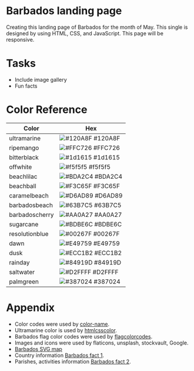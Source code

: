 # Barbados landing page

Creating this landing page of Barbados for the month of May. This single is designed by using HTML, CSS, and JavaScript. This page will be responsive.

# Tasks

- Include image gallery
- Fun facts

# Color Reference

| Color          | Hex                                                              |
| -------------- | ---------------------------------------------------------------- |
| ultramarine    | ![#120A8F](https://via.placeholder.com/10/120A8F?text=+) #120A8F |
| ripemango      | ![#FFC726](https://via.placeholder.com/10/FFC726?text=+) #FFC726 |
| bitterblack    | ![#1d1615](https://via.placeholder.com/10/1d1615?text=+) #1d1615 |
| offwhite       | ![#f5f5f5](https://via.placeholder.com/10/f5f5f5?text=+) #f5f5f5 |
| beachlilac     | ![#BDA2C4](https://via.placeholder.com/10/BDA2C4?text=+) #BDA2C4 |
| beachball      | ![#F3C65F](https://via.placeholder.com/10/F3C65F?text=+) #F3C65F |
| caramelbeach   | ![#D6AD89](https://via.placeholder.com/10/D6AD89?text=+) #D6AD89 |
| barbadosbeach  | ![#63B7C5](https://via.placeholder.com/10/63B7C5?text=+) #63B7C5 |
| barbadoscherry | ![#AA0A27](https://via.placeholder.com/10/AA0A27?text=+) #AA0A27 |
| sugarcane      | ![#BDBE6C](https://via.placeholder.com/10/BDBE6C?text=+) #BDBE6C |
| resolutionblue | ![#00267F](https://via.placeholder.com/10/00267F?text=+) #00267F |
| dawn           | ![#E49759](https://via.placeholder.com/10/E49759?text=+) #E49759 |
| dusk           | ![#ECC1B2](https://via.placeholder.com/10/ECC1B2?text=+) #ECC1B2 |
| rainday        | ![#84919D](https://via.placeholder.com/10/84919D?text=+) #84919D |
| saltwater      | ![#D2FFFF](https://via.placeholder.com/10/D2FFFF?text=+) #D2FFFF |
| palmgreen      | ![#387024](https://via.placeholder.com/10/387024?text=+) #387024 |

# Appendix

- Color codes were used by [color-name](https://www.color-name.com/).
- Ultramarine color is used by [htmlcsscolor](https://www.htmlcsscolor.com/hex/120A8F).
- Barbados flag color codes were used by [flagcolorcodes](https://www.flagcolorcodes.com/barbados).
- Images and icons were used by flaticons, unsplash, stockvault, Google.
- [Barbados SVG map](https://simplemaps.com/resources/svg-bb)
- Country information [Barbados fact 1](https://thecommonwealth.org/our-member-countries/barbados).
- Parishes, activities information [Barbados fact 2](https://www.visitbarbados.org/).
